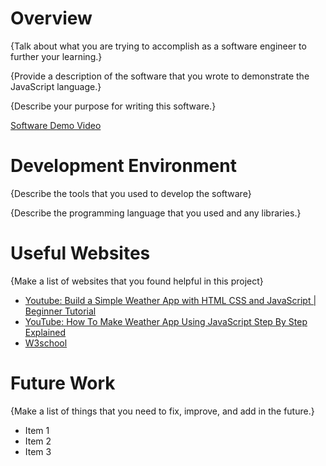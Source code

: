 # Overview

{Talk about what you are trying to accomplish as a software engineer to further your learning.}

{Provide a description of the software that you wrote to demonstrate the JavaScript language.}

{Describe your purpose for writing this software.}

[Software Demo Video](https://youtu.be/n_-Sk0YBFEs)

# Development Environment

{Describe the tools that you used to develop the software}

{Describe the programming language that you used and any libraries.}

# Useful Websites

{Make a list of websites that you found helpful in this project}

- [Youtube: Build a Simple Weather App with HTML CSS and JavaScript | Beginner Tutorial](https://www.youtube.com/watch?v=74IOjtVvExY)
- [YouTube: How To Make Weather App Using JavaScript Step By Step Explained](https://www.youtube.com/watch?v=MIYQR-Ybrn4&t=2224s)
- [W3school](https://www.w3schools.com/js/default.asp)

# Future Work

{Make a list of things that you need to fix, improve, and add in the future.}

- Item 1
- Item 2
- Item 3